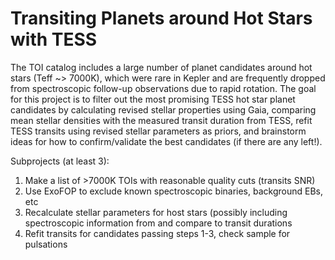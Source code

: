 # Transiting Planets around Hot Stars with TESS
The TOI catalog includes a large number of planet candidates around hot stars (Teff ~> 7000K), which were rare in Kepler and are frequently dropped from spectroscopic follow-up observations due to rapid rotation. The goal for this project is to filter out the most promising TESS hot star planet candidates by calculating revised stellar properties using Gaia, comparing mean stellar densities with the measured transit duration from TESS, refit TESS transits using revised stellar parameters as priors, and brainstorm ideas for how to confirm/validate the best candidates (if there are any left!).

Subprojects (at least 3):
1) Make a list of >7000K TOIs with reasonable quality cuts (transits SNR)
2) Use ExoFOP to exclude known spectroscopic binaries, background EBs, etc
3) Recalculate stellar parameters for host stars (possibly including spectroscopic information from  and compare to transit durations
4) Refit transits for candidates passing steps 1-3, check sample for pulsations
